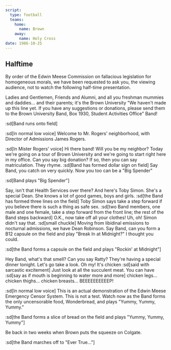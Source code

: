 ```yaml
---
script:
  type: football
  teams:
    home:
      name: Brown
    away:
      name: Holy Cross
date: 1986-10-25
---
```


## Halftime

By order of the Edwin Meese Commission on fallacious legislation for homogeneous morals, we have been requested to ask you, the viewing audience, not to watch the following half-time presentation.

Ladies and Gentlemen, Friends and Alumni, and all you freshman mummies and daddies... and their parents; it's the Brown University "We haven't made up this line yet. If you have any suggestions or donations, please send them to the Brown University Band, Box 1930, Student Activities Office" Band!

:sd[Band runs onto field]

:sd[In normal low voice] Welcome to Mr. Rogers' neighborhood, with Director of Admissions James Rogers.

:sd[In Mister Rogers' voice] Hi there band! Will you be my neighbor? Today we're going on a tour of Brown University and we're going to start right here in my office. Can you say big donation? If so, then you can say matriculation. They rhyme. :sd[Band has formed dollar sign on field] Say Band, you catch on very quickly. Now you too can be a "Big Spender"

:sd[Band plays "Big Spender"]

Say, isn't that Health Services over there? And here's Toby Simon. She's a special Dean. She knows a lot of good games, boys and girls. :sd[the Band has formed three lines on the field] Toby Simon says take a step forward if you believe there is such a thing as safe sex. :sd[two Band members, one male and one female, take a step forward from the front line; the rest of the Band steps backward] O.K., now take off all your clothes! Uh, oh! Simon didn't say that. :sd[small chuckle] Moving from libidinal emissions to nocturnal admissions, we have Dean Robinson. Say Band, can you form a B12 capsule on the field and play "Break In at Midnight?" I thought you could.

:sd[the Band forms a capsule on the field and plays "Rockin' at Midnight"]

Hey Band, what's that smell? Can you say Ratty? They're having a special dinner tonight. Let's go take a look. Oh my! It's chicken :sd[said with sarcastic excitement] Just look at all the succulent meat. You can have :sd[say as if mouth is beginning to water more and more] chicken legs... chicken thighs... chicken breasts... BEEEEEEEEEEP!

:sd[In normal low voice] This is an actual demonstration of the Edwin Meese Emergency Censor System. This is not a test. Watch now as the Band forms the only uncensorable food, Wonderbread, and plays "Yummy, Yummy, Yummy."

:sd[the Band forms a slice of bread on the field and plays "Yummy, Yummy, Yummy"]

Be back in two weeks when Brown puts the squeeze on Colgate.

:sd[the Band marches off to "Ever True..."]
